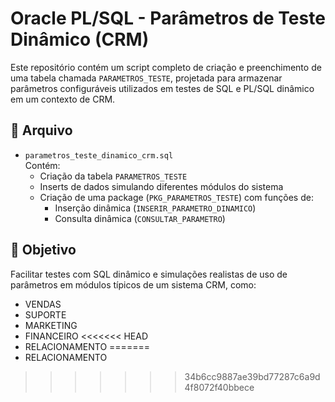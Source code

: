 # Oracle PL/SQL - Parâmetros de Teste Dinâmico (CRM)

Este repositório contém um script completo de criação e preenchimento de uma tabela chamada `PARAMETROS_TESTE`, projetada para armazenar parâmetros configuráveis utilizados em testes de SQL e PL/SQL dinâmico em um contexto de CRM.

## 📄 Arquivo

- `parametros_teste_dinamico_crm.sql`  
  Contém:
  - Criação da tabela `PARAMETROS_TESTE`
  - Inserts de dados simulando diferentes módulos do sistema
  - Criação de uma package (`PKG_PARAMETROS_TESTE`) com funções de:
    - Inserção dinâmica (`INSERIR_PARAMETRO_DINAMICO`)
    - Consulta dinâmica (`CONSULTAR_PARAMETRO`)

## 🎯 Objetivo

Facilitar testes com SQL dinâmico e simulações realistas de uso de parâmetros em módulos típicos de um sistema CRM, como:

- VENDAS
- SUPORTE
- MARKETING
- FINANCEIRO
<<<<<<< HEAD
- RELACIONAMENTO
=======
- RELACIONAMENTO
>>>>>>> 34b6cc9887ae39bd77287c6a9d4f8072f40bbece
